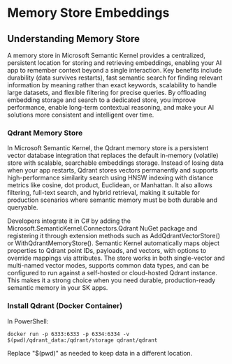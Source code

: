 ﻿# Memory Store Embeddings


## Understanding Memory Store

A memory store in Microsoft Semantic Kernel provides a centralized, persistent location for 
storing and retrieving embeddings, enabling your AI app to remember context beyond a single 
interaction. Key benefits include durability (data survives restarts), fast semantic search 
for finding relevant information by meaning rather than exact keywords, scalability to 
handle large datasets, and flexible filtering for precise queries. By offloading embedding 
storage and search to a dedicated store, you improve performance, enable long-term contextual 
reasoning, and make your AI solutions more consistent and intelligent over time.

### Qdrant Memory Store

In Microsoft Semantic Kernel, the Qdrant memory store is a persistent vector database 
integration that replaces the default in-memory (volatile) store with scalable, searchable 
embeddings storage. Instead of losing data when your app restarts, Qdrant stores vectors 
permanently and supports high-performance similarity search using HNSW indexing with distance 
metrics like cosine, dot product, Euclidean, or Manhattan. It also allows filtering, full-text 
search, and hybrid retrieval, making it suitable for production scenarios where semantic 
memory must be both durable and queryable.

Developers integrate it in C# by adding the Microsoft.SemanticKernel.Connectors.Qdrant NuGet 
package and registering it through extension methods such as AddQdrantVectorStore() or 
WithQdrantMemoryStore(). Semantic Kernel automatically maps object properties to Qdrant 
point IDs, payloads, and vectors, with options to override mappings via attributes. The store 
works in both single-vector and multi-named vector modes, supports common data types, and can 
be configured to run against a self-hosted or cloud-hosted Qdrant instance. This makes it a 
strong choice when you need durable, production-ready semantic memory in your SK apps.

### Install Qdrant (Docker Container)
In PowerShell:

```
docker run -p 6333:6333 -p 6334:6334 -v $(pwd)/qdrant_data:/qdrant/storage qdrant/qdrant
```

Replace "$(pwd)" as needed to keep data in a different location.

